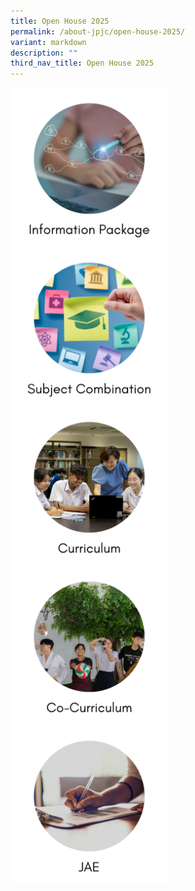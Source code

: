 ```yaml
---
title: Open House 2025
permalink: /about-jpjc/open-house-2025/
variant: markdown
description: ""
third_nav_title: Open House 2025
---
```

<div align="justify">
<a href="https://drive.google.com/file/d/1au4Gb7UzShlMqFYXpZqRCXGLiTtCfW4z/view"><img style="width:50%" src="/images/Open%20House%202025/Information_Package.png">
</a>
<a href="https://www.jpjc.moe.edu.sg/about/subject-combination/"><img style="width:50%" src="/images/Open%20House%202025/Subject_Combination.png">
</a>		
<a href="https://www.jpjc.moe.edu.sg/jpjc-experience/curriculum/"><img style="width:50%" src="/images/Open%20House%202025/CurriculumClub.png">
</a>
<a href="https://www.jpjc.moe.edu.sg/jpjc-experience/co-curriculum/"><img style="width:50%" src="/images/Open%20House%202025/Co_Curriculum.png">
</a>
<a href="https://www.jpjc.moe.edu.sg/about-jpjc/admission-matters/jae2025/"><img style="width:50%" src="/images/Open%20House%202025/JAE.png"></a>
</div>
